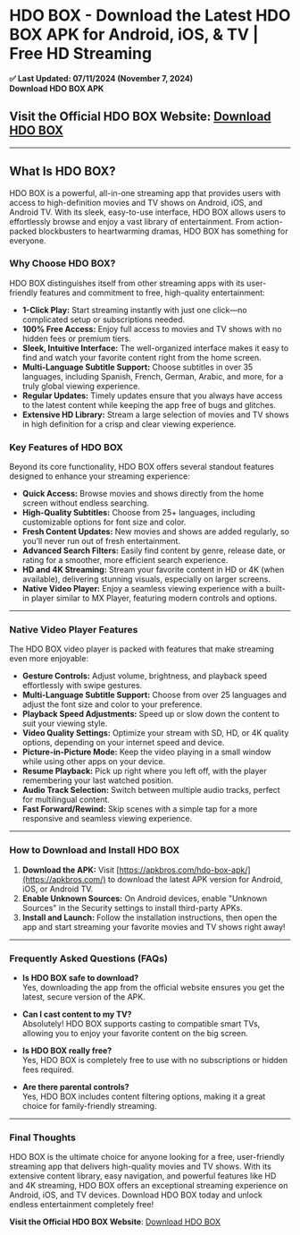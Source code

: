 # HDO BOX - Download the Latest HDO BOX APK for Android, iOS, & TV | Free HD Streaming
**✅ Last Updated: 07/11/2024 (November 7, 2024)**  
**Download HDO BOX APK**

## **Visit the Official HDO BOX Website: [Download HDO BOX](https://apkbros.com/)**  

---

## What Is HDO BOX?

HDO BOX is a powerful, all-in-one streaming app that provides users with access to high-definition movies and TV shows on Android, iOS, and Android TV. With its sleek, easy-to-use interface, HDO BOX allows users to effortlessly browse and enjoy a vast library of entertainment. From action-packed blockbusters to heartwarming dramas, HDO BOX has something for everyone.

### Why Choose HDO BOX?

HDO BOX distinguishes itself from other streaming apps with its user-friendly features and commitment to free, high-quality entertainment:

- **1-Click Play:** Start streaming instantly with just one click—no complicated setup or subscriptions needed.
- **100% Free Access:** Enjoy full access to movies and TV shows with no hidden fees or premium tiers.
- **Sleek, Intuitive Interface:** The well-organized interface makes it easy to find and watch your favorite content right from the home screen.
- **Multi-Language Subtitle Support:** Choose subtitles in over 35 languages, including Spanish, French, German, Arabic, and more, for a truly global viewing experience.
- **Regular Updates:** Timely updates ensure that you always have access to the latest content while keeping the app free of bugs and glitches.
- **Extensive HD Library:** Stream a large selection of movies and TV shows in high definition for a crisp and clear viewing experience.

### Key Features of HDO BOX

Beyond its core functionality, HDO BOX offers several standout features designed to enhance your streaming experience:

- **Quick Access:** Browse movies and shows directly from the home screen without endless searching.
- **High-Quality Subtitles:** Choose from 25+ languages, including customizable options for font size and color.
- **Fresh Content Updates:** New movies and shows are added regularly, so you’ll never run out of fresh entertainment.
- **Advanced Search Filters:** Easily find content by genre, release date, or rating for a smoother, more efficient search experience.
- **HD and 4K Streaming:** Stream your favorite content in HD or 4K (when available), delivering stunning visuals, especially on larger screens.
- **Native Video Player:** Enjoy a seamless viewing experience with a built-in player similar to MX Player, featuring modern controls and options.

---

### Native Video Player Features

The HDO BOX video player is packed with features that make streaming even more enjoyable:

- **Gesture Controls:** Adjust volume, brightness, and playback speed effortlessly with swipe gestures.
- **Multi-Language Subtitle Support:** Choose from over 25 languages and adjust the font size and color to your preference.
- **Playback Speed Adjustments:** Speed up or slow down the content to suit your viewing style.
- **Video Quality Settings:** Optimize your stream with SD, HD, or 4K quality options, depending on your internet speed and device.
- **Picture-in-Picture Mode:** Keep the video playing in a small window while using other apps on your device.
- **Resume Playback:** Pick up right where you left off, with the player remembering your last watched position.
- **Audio Track Selection:** Switch between multiple audio tracks, perfect for multilingual content.
- **Fast Forward/Rewind:** Skip scenes with a simple tap for a more responsive and seamless viewing experience.

---

### How to Download and Install HDO BOX

1. **Download the APK:** Visit [https://apkbros.com/hdo-box-apk/](https://apkbros.com/) to download the latest APK version for Android, iOS, or Android TV.
2. **Enable Unknown Sources:** On Android devices, enable "Unknown Sources" in the Security settings to install third-party APKs.
3. **Install and Launch:** Follow the installation instructions, then open the app and start streaming your favorite movies and TV shows right away!

---

### Frequently Asked Questions (FAQs)

- **Is HDO BOX safe to download?**  
Yes, downloading the app from the official website ensures you get the latest, secure version of the APK.

- **Can I cast content to my TV?**  
Absolutely! HDO BOX supports casting to compatible smart TVs, allowing you to enjoy your favorite content on the big screen.

- **Is HDO BOX really free?**  
Yes, HDO BOX is completely free to use with no subscriptions or hidden fees required.

- **Are there parental controls?**  
Yes, HDO BOX includes content filtering options, making it a great choice for family-friendly streaming.

---

### Final Thoughts

HDO BOX is the ultimate choice for anyone looking for a free, user-friendly streaming app that delivers high-quality movies and TV shows. With its extensive content library, easy navigation, and powerful features like HD and 4K streaming, HDO BOX offers an exceptional streaming experience on Android, iOS, and TV devices. Download HDO BOX today and unlock endless entertainment completely free!

**Visit the Official HDO BOX Website**: [Download HDO BOX](https://apkbros.com/)
